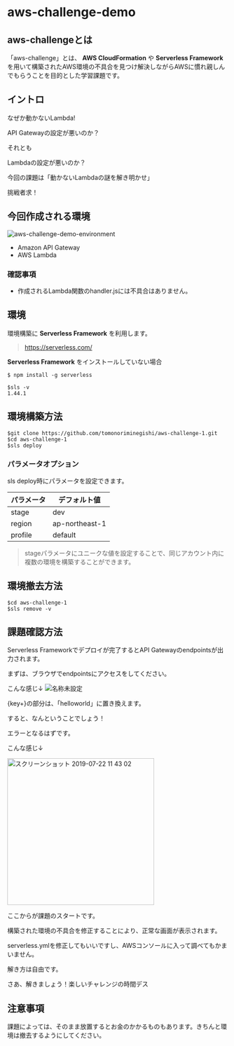 # aws-challenge-demo
## aws-challengeとは
「aws-challenge」とは、 **AWS CloudFormation** や **Serverless Framework** を用いて構築されたAWS環境の不具合を見つけ解決しながらAWSに慣れ親しんでもらうことを目的とした学習課題です。

## イントロ 
なぜか動かないLambda!

API Gatewayの設定が悪いのか？

それとも

Lambdaの設定が悪いのか？

今回の課題は「動かないLambdaの謎を解き明かせ」

挑戦者求！

## 今回作成される環境
![aws-challenge-demo-environment](https://user-images.githubusercontent.com/11880332/61526205-f1aafb00-aa54-11e9-90b6-a2dea5b7fd28.png)

* Amazon API Gateway
* AWS Lambda

### 確認事項
* 作成されるLambda関数のhandler.jsには不具合はありません。

## 環境
環境構築に **Serverless Framework** を利用します。

> https://serverless.com/

**Serverless Framework** をインストールしていない場合
```
$ npm install -g serverless
```


```
$sls -v
1.44.1
```


## 環境構築方法
```
$git clone https://github.com/tomonoriminegishi/aws-challenge-1.git
$cd aws-challenge-1
$sls deploy
```

### パラメータオプション
sls deploy時にパラメータを設定できます。

| パラメータ | デフォルト値 |
----|---- 
| stage | dev |
| region | ap-northeast-1 |
| profile | default |

> stageパラメータにユニークな値を設定することで、同じアカウント内に複数の環境を構築することができます。

## 環境撤去方法
```
$cd aws-challenge-1
$sls remove -v
```

## 課題確認方法

Serverless Frameworkでデプロイが完了するとAPI Gatewayのendpointsが出力されます。

まずは、ブラウザでendpointsにアクセスをしてください。

こんな感じ↓
![名称未設定](https://user-images.githubusercontent.com/11880332/61602690-8ab85c80-ac75-11e9-9f8b-f2ffc7998a49.png)

{key+}の部分は、「helloworld」に置き換えます。

すると、なんということでしょう！

エラーとなるはずです。

こんな感じ↓

<img width="335" alt="スクリーンショット 2019-07-22 11 43 02" src="https://user-images.githubusercontent.com/11880332/61602785-f8fd1f00-ac75-11e9-992f-6be33e79ecee.png">

ここからが課題のスタートです。

構築された環境の不具合を修正することにより、正常な画面が表示されます。

serverless.ymlを修正してもいいですし、AWSコンソールに入って調べてもかまいません。

解き方は自由です。

さあ、解きましょう！楽しいチャレンジの時間デス

## 注意事項

課題によっては、そのまま放置するとお金のかかるものもあります。きちんと環境は撤去するようにしてください。
